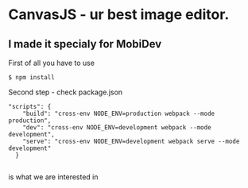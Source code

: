 # CanvasJS - ur best image editor.
## I made it specialy for MobiDev

First of all you have to use

```
$ npm install
```
Second step - check package.json

```
"scripts": {
    "build": "cross-env NODE_ENV=production webpack --mode production",
    "dev": "cross-env NODE_ENV=development webpack --mode development",
    "serve": "cross-env NODE_ENV=development webpack serve --mode development"
  }
  
```
is what we are interested in
